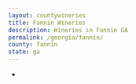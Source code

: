 ```yaml
---
layout: countywineries
title: Fannin Wineries
description: Wineries in Fannin GA
permalink: /georgia/fannin/
county: fannin
state: ga
---
```

-
